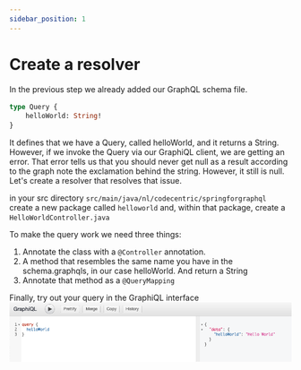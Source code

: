 ```yaml
---
sidebar_position: 1
---
```


# Create a resolver

In the previous step we already added our GraphQL schema file.
```graphql
type Query {
    helloWorld: String!
}
```
 
It defines that we have a Query, called helloWorld, and it returns a String.
However, if we invoke the Query via our GraphiQL client, we are getting an error.
That error tells us that you should never get null as a result according to 
the graph note the exclamation behind the string.
However, it still is null. Let's create a resolver that resolves that issue.

in your src directory `src/main/java/nl/codecentric/springforgraphql`
create a new package called `helloworld` and, within that package, create a `HelloWorldController.java`


To make the query work we need three things:
1. Annotate the class with a `@Controller` annotation.
2. A method that resembles the same name you have in the schema.graphqls, in our case helloWorld. And return a String
3. Annotate that method as a `@QueryMapping`

Finally, try out your query in the GraphiQL interface
![img.png](img.png)



